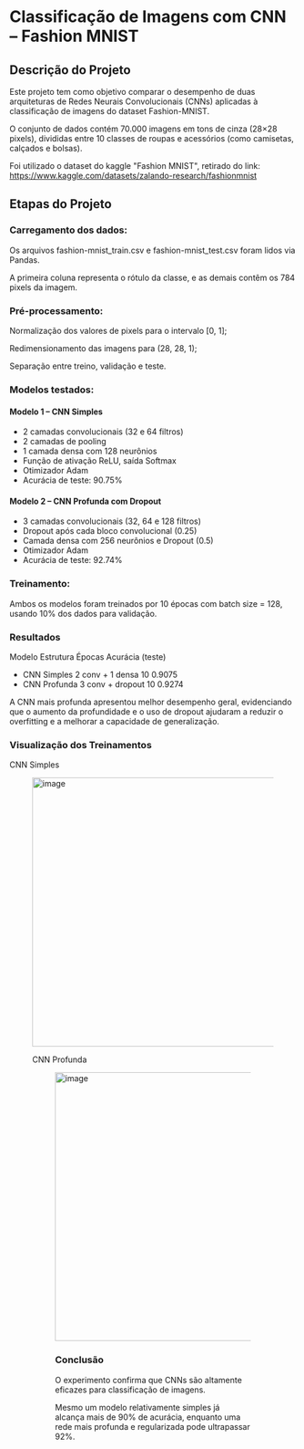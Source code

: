# Classificação de Imagens com CNN – Fashion MNIST

## Descrição do Projeto
Este projeto tem como objetivo comparar o desempenho de duas arquiteturas de Redes Neurais Convolucionais (CNNs) aplicadas à classificação de imagens do dataset Fashion-MNIST.

O conjunto de dados contém 70.000 imagens em tons de cinza (28×28 pixels), divididas entre 10 classes de roupas e acessórios (como camisetas, calçados e bolsas).

Foi utilizado o dataset do kaggle "Fashion MNIST", retirado do link: https://www.kaggle.com/datasets/zalando-research/fashionmnist

## Etapas do Projeto

### Carregamento dos dados:
Os arquivos fashion-mnist_train.csv e fashion-mnist_test.csv foram lidos via Pandas.

A primeira coluna representa o rótulo da classe, e as demais contêm os 784 pixels da imagem.

### Pré-processamento:
Normalização dos valores de pixels para o intervalo [0, 1];

Redimensionamento das imagens para (28, 28, 1);

Separação entre treino, validação e teste.

### Modelos testados:
#### Modelo 1 – CNN Simples
- 2 camadas convolucionais (32 e 64 filtros)
- 2 camadas de pooling
- 1 camada densa com 128 neurônios
- Função de ativação ReLU, saída Softmax
- Otimizador Adam
- Acurácia de teste: 90.75%

#### Modelo 2 – CNN Profunda com Dropout
- 3 camadas convolucionais (32, 64 e 128 filtros)
- Dropout após cada bloco convolucional (0.25)
- Camada densa com 256 neurônios e Dropout (0.5)
- Otimizador Adam
- Acurácia de teste: 92.74%

### Treinamento:
Ambos os modelos foram treinados por 10 épocas com batch size = 128, usando 10% dos dados para validação.

### Resultados
Modelo	Estrutura	Épocas	Acurácia (teste)
- CNN Simples	2 conv + 1 densa	10	0.9075
- CNN Profunda	3 conv + dropout	10	0.9274

A CNN mais profunda apresentou melhor desempenho geral, evidenciando que o aumento da profundidade e o uso de dropout ajudaram a reduzir o overfitting e a melhorar a capacidade de generalização.

### Visualização dos Treinamentos
CNN Simples
<Figure size 1200x500 with 2 Axes><img width="1010" height="472" alt="image" src="https://github.com/user-attachments/assets/28e3cb31-5248-432a-bec5-5132b973767d" />

CNN Profunda
<Figure size 1200x500 with 2 Axes><img width="1010" height="471" alt="image" src="https://github.com/user-attachments/assets/493595bd-574a-4cc1-860e-c3632996c468" />


### Conclusão
O experimento confirma que CNNs são altamente eficazes para classificação de imagens.

Mesmo um modelo relativamente simples já alcança mais de 90% de acurácia, enquanto uma rede mais profunda e regularizada pode ultrapassar 92%.
